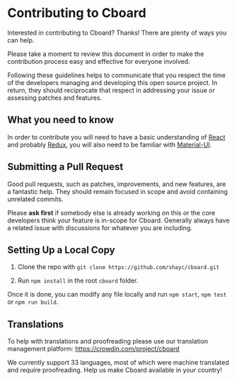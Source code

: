 # Contributing to Cboard

Interested in contributing to Cboard? Thanks! There are plenty of ways you can help.

Please take a moment to review this document in order to make the contribution process easy and effective for everyone involved.

Following these guidelines helps to communicate that you respect the time of the developers managing and developing this open source project. In return, they should reciprocate that respect in addressing your issue or assessing patches and features.

## What you need to know

In order to contribute you will need to have a basic understanding of [React](https://facebook.github.io/react/docs/hello-world.html) and probably [Redux](https://egghead.io/courses/getting-started-with-redux), you will also need to be familiar with [Material-UI](https://material-ui-1dab0.firebaseapp.com/).

## Submitting a Pull Request

Good pull requests, such as patches, improvements, and new features, are a fantastic help. They should remain focused in scope and avoid containing unrelated commits.

Please **ask first** if somebody else is already working on this or the core developers think your feature is in-scope for Cboard. Generally always have a related issue with discussions for whatever you are including.

## Setting Up a Local Copy

1. Clone the repo with `git clone https://github.com/shayc/cboard.git`

2. Run `npm install` in the root `cboard` folder.

Once it is done, you can modify any file locally and run `npm start`, `npm test` or `npm run build`.

## Translations

To help with translations and proofreading please use our translation management platform: https://crowdin.com/project/cboard

We currently support 33 languages, most of which were machine translated and require proofreading.
Help us make Cboard available in your country!

